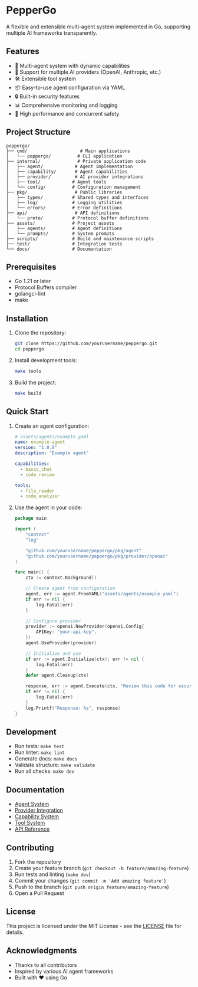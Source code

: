 # PepperGo

A flexible and extensible multi-agent system implemented in Go, supporting multiple AI frameworks transparently.

## Features

- 🤖 Multi-agent system with dynamic capabilities
- 🔌 Support for multiple AI providers (OpenAI, Anthropic, etc.)
- 🛠️ Extensible tool system
- 📦 Easy-to-use agent configuration via YAML
- 🔒 Built-in security features
- 📊 Comprehensive monitoring and logging
- 🚀 High performance and concurrent safety

## Project Structure

```
peppergo/
├── cmd/                    # Main applications
│   └── peppergo/          # CLI application
├── internal/              # Private application code
│   ├── agent/            # Agent implementation
│   ├── capability/       # Agent capabilities
│   ├── provider/         # AI provider integrations
│   ├── tool/            # Agent tools
│   └── config/          # Configuration management
├── pkg/                  # Public libraries
│   ├── types/           # Shared types and interfaces
│   ├── log/             # Logging utilities
│   └── errors/          # Error definitions
├── api/                  # API definitions
│   └── proto/           # Protocol buffer definitions
├── assets/              # Project assets
│   ├── agents/          # Agent definitions
│   └── prompts/         # System prompts
├── scripts/             # Build and maintenance scripts
├── test/                # Integration tests
└── docs/                # Documentation
```

## Prerequisites

- Go 1.21 or later
- Protocol Buffers compiler
- golangci-lint
- make

## Installation

1. Clone the repository:
   ```bash
   git clone https://github.com/yourusername/peppergo.git
   cd peppergo
   ```

2. Install development tools:
   ```bash
   make tools
   ```

3. Build the project:
   ```bash
   make build
   ```

## Quick Start

1. Create an agent configuration:
   ```yaml
   # assets/agents/example.yaml
   name: example-agent
   version: "1.0.0"
   description: "Example agent"
   
   capabilities:
     - basic_chat
     - code_review
   
   tools:
     - file_reader
     - code_analyzer
   ```

2. Use the agent in your code:
   ```go
   package main

   import (
       "context"
       "log"

       "github.com/yourusername/peppergo/pkg/agent"
       "github.com/yourusername/peppergo/pkg/provider/openai"
   )

   func main() {
       ctx := context.Background()

       // Create agent from configuration
       agent, err := agent.FromYAML("assets/agents/example.yaml")
       if err != nil {
           log.Fatal(err)
       }

       // Configure provider
       provider := openai.NewProvider(openai.Config{
           APIKey: "your-api-key",
       })
       agent.UseProvider(provider)

       // Initialize and use
       if err := agent.Initialize(ctx); err != nil {
           log.Fatal(err)
       }
       defer agent.Cleanup(ctx)

       response, err := agent.Execute(ctx, "Review this code for security issues")
       if err != nil {
           log.Fatal(err)
       }
       log.Printf("Response: %s", response)
   }
   ```

## Development

- Run tests: `make test`
- Run linter: `make lint`
- Generate docs: `make docs`
- Validate structure: `make validate`
- Run all checks: `make dev`

## Documentation

- [Agent System](docs/agents/README.md)
- [Provider Integration](docs/providers/README.md)
- [Capability System](docs/capabilities/README.md)
- [Tool System](docs/tools/README.md)
- [API Reference](docs/api/README.md)

## Contributing

1. Fork the repository
2. Create your feature branch (`git checkout -b feature/amazing-feature`)
3. Run tests and linting (`make dev`)
4. Commit your changes (`git commit -m 'Add amazing feature'`)
5. Push to the branch (`git push origin feature/amazing-feature`)
6. Open a Pull Request

## License

This project is licensed under the MIT License - see the [LICENSE](LICENSE) file for details.

## Acknowledgments

- Thanks to all contributors
- Inspired by various AI agent frameworks
- Built with ❤️ using Go